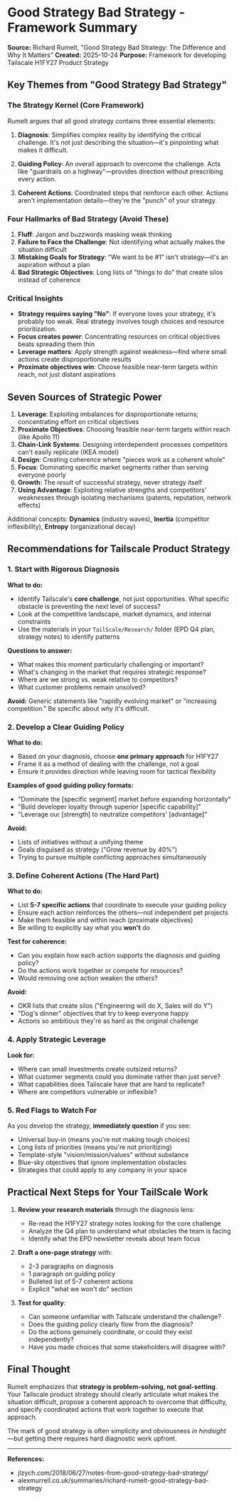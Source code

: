 # Good Strategy Bad Strategy - Framework Summary

**Source:** Richard Rumelt, "Good Strategy Bad Strategy: The Difference and Why It Matters"
**Created:** 2025-10-24
**Purpose:** Framework for developing Tailscale H1FY27 Product Strategy

## Key Themes from "Good Strategy Bad Strategy"

### The Strategy Kernel (Core Framework)

Rumelt argues that all good strategy contains three essential elements:

1. **Diagnosis**: Simplifies complex reality by identifying the critical challenge. It's not just describing the situation—it's pinpointing what makes it difficult.

2. **Guiding Policy**: An overall approach to overcome the challenge. Acts like "guardrails on a highway"—provides direction without prescribing every action.

3. **Coherent Actions**: Coordinated steps that reinforce each other. Actions aren't implementation details—they're the "punch" of your strategy.

### Four Hallmarks of Bad Strategy (Avoid These)

1. **Fluff**: Jargon and buzzwords masking weak thinking
2. **Failure to Face the Challenge**: Not identifying what actually makes the situation difficult
3. **Mistaking Goals for Strategy**: "We want to be #1" isn't strategy—it's an aspiration without a plan
4. **Bad Strategic Objectives**: Long lists of "things to do" that create silos instead of coherence

### Critical Insights

- **Strategy requires saying "No"**: If everyone loves your strategy, it's probably too weak. Real strategy involves tough choices and resource prioritization.
- **Focus creates power**: Concentrating resources on critical objectives beats spreading them thin
- **Leverage matters**: Apply strength against weakness—find where small actions create disproportionate results
- **Proximate objectives win**: Choose feasible near-term targets within reach, not just distant aspirations

## Seven Sources of Strategic Power

1. **Leverage**: Exploiting imbalances for disproportionate returns; concentrating effort on critical objectives
2. **Proximate Objectives**: Choosing feasible near-term targets within reach (like Apollo 11)
3. **Chain-Link Systems**: Designing interdependent processes competitors can't easily replicate (IKEA model)
4. **Design**: Creating coherence where "pieces work as a coherent whole"
5. **Focus**: Dominating specific market segments rather than serving everyone poorly
6. **Growth**: The *result* of successful strategy, never strategy itself
7. **Using Advantage**: Exploiting relative strengths and competitors' weaknesses through isolating mechanisms (patents, reputation, network effects)

Additional concepts: **Dynamics** (industry waves), **Inertia** (competitor inflexibility), **Entropy** (organizational decay)

## Recommendations for Tailscale Product Strategy

### 1. Start with Rigorous Diagnosis

**What to do:**
- Identify Tailscale's **core challenge**, not just opportunities. What specific obstacle is preventing the next level of success?
- Look at the competitive landscape, market dynamics, and internal constraints
- Use the materials in your `TailScale/Research/` folder (EPD Q4 plan, strategy notes) to identify patterns

**Questions to answer:**
- What makes this moment particularly challenging or important?
- What's changing in the market that requires strategic response?
- Where are we strong vs. weak relative to competitors?
- What customer problems remain unsolved?

**Avoid:** Generic statements like "rapidly evolving market" or "increasing competition." Be specific about *why* it's difficult.

### 2. Develop a Clear Guiding Policy

**What to do:**
- Based on your diagnosis, choose **one primary approach** for H1FY27
- Frame it as a method of dealing with the challenge, not a goal
- Ensure it provides direction while leaving room for tactical flexibility

**Examples of good guiding policy formats:**
- "Dominate the [specific segment] market before expanding horizontally"
- "Build developer loyalty through superior [specific capability]"
- "Leverage our [strength] to neutralize competitors' [advantage]"

**Avoid:**
- Lists of initiatives without a unifying theme
- Goals disguised as strategy ("Grow revenue by 40%")
- Trying to pursue multiple conflicting approaches simultaneously

### 3. Define Coherent Actions (The Hard Part)

**What to do:**
- List **5-7 specific actions** that coordinate to execute your guiding policy
- Ensure each action reinforces the others—not independent pet projects
- Make them feasible and within reach (proximate objectives)
- Be willing to explicitly say what you **won't** do

**Test for coherence:**
- Can you explain how each action supports the diagnosis and guiding policy?
- Do the actions work together or compete for resources?
- Would removing one action weaken the others?

**Avoid:**
- OKR lists that create silos ("Engineering will do X, Sales will do Y")
- "Dog's dinner" objectives that try to keep everyone happy
- Actions so ambitious they're as hard as the original challenge

### 4. Apply Strategic Leverage

**Look for:**
- Where can small investments create outsized returns?
- What customer segments could you dominate rather than just serve?
- What capabilities does Tailscale have that are hard to replicate?
- Where are competitors vulnerable or inflexible?

### 5. Red Flags to Watch For

As you develop the strategy, **immediately question** if you see:
- Universal buy-in (means you're not making tough choices)
- Long lists of priorities (means you're not prioritizing)
- Template-style "vision/mission/values" without substance
- Blue-sky objectives that ignore implementation obstacles
- Strategies that could apply to any company in your space

## Practical Next Steps for Your TailScale Work

1. **Review your research materials** through the diagnosis lens:
   - Re-read the H1FY27 strategy notes looking for the core challenge
   - Analyze the Q4 plan to understand what obstacles the team is facing
   - Identify what the EPD newsletter reveals about team focus

2. **Draft a one-page strategy** with:
   - 2-3 paragraphs on diagnosis
   - 1 paragraph on guiding policy
   - Bulleted list of 5-7 coherent actions
   - Explicit "what we won't do" section

3. **Test for quality**:
   - Can someone unfamiliar with Tailscale understand the challenge?
   - Does the guiding policy clearly flow from the diagnosis?
   - Do the actions genuinely coordinate, or could they exist independently?
   - Have you made choices that some stakeholders will disagree with?

## Final Thought

Rumelt emphasizes that **strategy is problem-solving, not goal-setting**. Your Tailscale product strategy should clearly articulate what makes the situation difficult, propose a coherent approach to overcome that difficulty, and specify coordinated actions that work together to execute that approach.

The mark of good strategy is often simplicity and obviousness *in hindsight*—but getting there requires hard diagnostic work upfront.

---

**References:**
- jlzych.com/2018/06/27/notes-from-good-strategy-bad-strategy/
- alexmurrell.co.uk/summaries/richard-rumelt-good-strategy-bad-strategy

